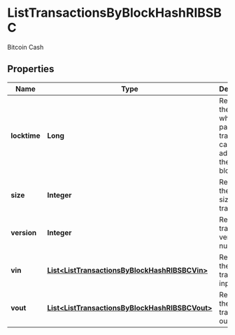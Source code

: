 

# ListTransactionsByBlockHashRIBSBC

Bitcoin Cash

## Properties

| Name | Type | Description | Notes |
|------------ | ------------- | ------------- | -------------|
|**locktime** | **Long** | Represents the time at which a particular transaction can be added to the blockchain. |  |
|**size** | **Integer** | Represents the total size of this transaction. |  |
|**version** | **Integer** | Represents transaction version number. |  |
|**vin** | [**List&lt;ListTransactionsByBlockHashRIBSBCVin&gt;**](ListTransactionsByBlockHashRIBSBCVin.md) | Represents the transaction inputs. |  |
|**vout** | [**List&lt;ListTransactionsByBlockHashRIBSBCVout&gt;**](ListTransactionsByBlockHashRIBSBCVout.md) | Represents the transaction outputs. |  |



